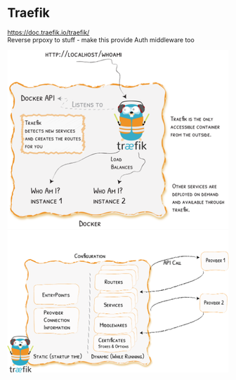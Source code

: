 # Traefik
https://doc.traefik.io/traefik/  
Reverse prpoxy to stuff - make this provide Auth middleware too

![Image](traefik-quickstart-diagram.webp)
![Image](traefik-quickstart2-diagram.webp)
